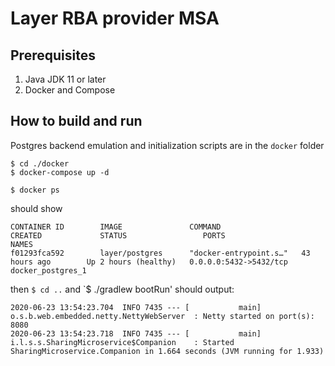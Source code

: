 # Layer RBA provider MSA

## Prerequisites

1. Java JDK 11 or later
2. Docker and Compose

## How to build and run

Postgres backend emulation and initialization scripts are in the `docker` folder 

```$bash
$ cd ./docker 
$ docker-compose up -d

$ docker ps
```

should show 
```
CONTAINER ID        IMAGE               COMMAND                  CREATED             STATUS                 PORTS                    NAMES
f01293fca592        layer/postgres      "docker-entrypoint.s…"   43 hours ago        Up 2 hours (healthy)   0.0.0.0:5432->5432/tcp   docker_postgres_1
```

then `$ cd ..` and `$ ./gradlew bootRun' should output:
```
2020-06-23 13:54:23.704  INFO 7435 --- [           main] o.s.b.web.embedded.netty.NettyWebServer  : Netty started on port(s): 8080
2020-06-23 13:54:23.718  INFO 7435 --- [           main] i.l.s.s.SharingMicroservice$Companion    : Started SharingMicroservice.Companion in 1.664 seconds (JVM running for 1.933)


```